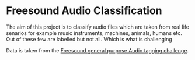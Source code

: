 # Freesound Audio Classification

The aim of this project is to classify audio files which are taken from real life senarios for example music instruments, machines, animals, humans etc. 
Out of these few are labelled but not all. Which is what is challenging 

Data is taken from the [Freesound general purpose Audio tagging challenge](https://www.kaggle.com/c/freesound-audio-tagging). 
